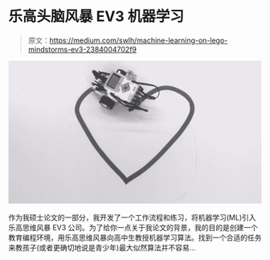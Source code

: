 # 乐高头脑风暴 EV3 机器学习

> 原文：<https://medium.com/swlh/machine-learning-on-lego-mindstorms-ev3-2384004702f9>

![](img/62ac85e6c1e828fe8e9ba334649ced22.png)

作为我硕士论文的一部分，我开发了一个工作流程和练习，将机器学习(ML)引入乐高思维风暴 EV3 公司。为了给你一点关于我论文的背景，我的目的是创建一个教育编程环境，用乐高思维风暴向高中生教授机器学习算法。找到一个合适的任务来教孩子(或者更确切地说是青少年)最大似然算法并不容易…
